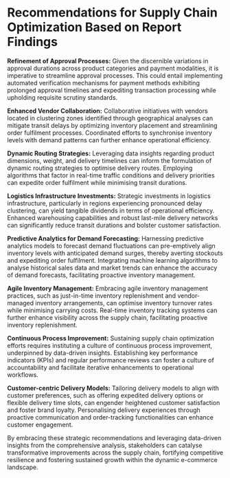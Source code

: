 # Recommendations for Supply Chain Optimization Based on Report Findings

**Refinement of Approval Processes:**
Given the discernible variations in approval durations across product categories and payment modalities, 
it is imperative to streamline approval processes. This could entail implementing automated verification mechanisms for payment methods exhibiting 
prolonged approval timelines and expediting transaction processing while upholding requisite scrutiny standards.

**Enhanced Vendor Collaboration:**
Collaborative initiatives with vendors located in clustering zones identified through geographical analyses can
mitigate transit delays by optimizing inventory placement and streamlining order fulfilment processes. Coordinated efforts to synchronise inventory
levels with demand patterns can further enhance operational efficiency.

**Dynamic Routing Strategies:**
Leveraging data insights regarding product dimensions, weight, and delivery timelines can inform the formulation of
dynamic routing strategies to optimise delivery routes. Employing algorithms that factor in real-time traffic conditions and delivery priorities can
expedite order fulfilment while minimising transit durations.

**Logistics Infrastructure Investments:**
Strategic investments in logistics infrastructure, particularly in regions experiencing pronounced delay 
clustering, can yield tangible dividends in terms of operational efficiency. Enhanced warehousing capabilities and robust last-mile delivery networks can
significantly reduce transit durations and bolster customer satisfaction.

**Predictive Analytics for Demand Forecasting:**
Harnessing predictive analytics models to forecast demand fluctuations can pre-emptively align inventory 
levels with anticipated demand surges, thereby averting stockouts and expediting order fulfilment. Integrating machine learning algorithms to analyse 
historical sales data and market trends can enhance the accuracy of demand forecasts, facilitating proactive inventory management.

**Agile Inventory Management:**
Embracing agile inventory management practices, such as just-in-time inventory replenishment and vendor-managed inventory 
arrangements, can optimise inventory turnover rates while minimising carrying costs. Real-time inventory tracking systems can further enhance visibility across the supply chain, facilitating proactive inventory replenishment.

**Continuous Process Improvement:**
Sustaining supply chain optimization efforts requires instituting a culture of continuous process improvement, 
underpinned by data-driven insights. Establishing key performance indicators (KPIs) and regular performance reviews can foster a culture of
accountability and facilitate iterative enhancements to operational workflows.

**Customer-centric Delivery Models:**
Tailoring delivery models to align with customer preferences, such as offering expedited delivery options or 
flexible delivery time slots, can engender heightened customer satisfaction and foster brand loyalty. Personalising delivery experiences through 
proactive communication and order-tracking functionalities can enhance customer engagement.

By embracing these strategic recommendations and leveraging data-driven insights from the comprehensive analysis, stakeholders can catalyse
transformative improvements across the supply chain, fortifying competitive resilience and fostering sustained growth within the dynamic e-commerce landscape.
